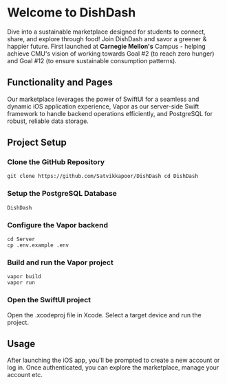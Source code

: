 # Welcome to DishDash
Dive into a sustainable marketplace designed for students to connect, share, and explore through food! Join DishDash and savor a greener & happier future.
First launched at **Carnegie Mellon's** Campus - helping achieve CMU's vision of working towards Goal #2 (to reach zero hunger) and Goal #12 (to ensure sustainable consumption patterns).

## Functionality and Pages
Our marketplace leverages the power of SwiftUI for a seamless and dynamic iOS application experience, Vapor as our server-side Swift framework to handle backend operations efficiently, and PostgreSQL for robust, reliable data storage.

## Project Setup

### Clone the GitHub Repository
```
git clone https://github.com/Satvikkapoor/DishDash cd DishDash
```

### Setup the PostgreSQL Database
```
DishDash
```

### Configure the Vapor backend
```
cd Server
cp .env.example .env
```

### Build and run the Vapor project
```
vapor build
vapor run
```

### Open the SwiftUI project
Open the .xcodeproj file in Xcode. Select a target device and run the project.

## Usage
After launching the iOS app, you'll be prompted to create a new account or log in. Once authenticated, you can explore the marketplace, manage your account etc.

